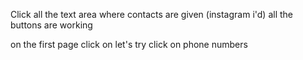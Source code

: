 Click all the text area where contacts are given (instagram i'd)
all the buttons are working

on the first page click on let's try 
click on phone numbers
